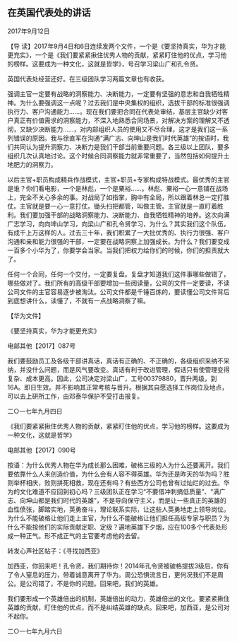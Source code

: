 ## 在英国代表处的讲话

2017年9月12日



【导  读】2017年9月4日和6日连续发两个文件，一个是《要坚持真实，华为才能更充实》，一个是《我们要紧紧揪住优秀人物的贡献，紧紧盯住他的优点，学习他的榜样。这要成为一种文化，这就是哲学》，号召学习梁山广和孔令贤。



英国代表处经营还好。在三级团队学习两篇文章也有收获。

强调主官一定要有战略的洞察能力、决断能力，一定要有坚强的意志和自我牺牲精神。为什么要强调这一点呢？过去我们是中央集权的组织，选拔干部的标准很强调执行力、客户沟通能力……。现在我们要把合同在代表处审结，基层主官缺少对客户真正有价值需求的洞察能力，不深入地熟悉合同场景，对解决方案的理解又不透彻，又缺少决断能力……，对内部组织人员的使用又不尽合理，这才是我们这一系列错误的原因。我与徐直军在沟通“满广志、向坤山是我们时代英雄”的按语时，我们共同认为提升洞察力、决断力是我们干部当前重要问题。各三级以上团队，要多组织几次认真地讨论。这个时候合同洞察能力就非常重要了，当然包括如何提升土地肥力的洞察力。

以后主官+职员构成精兵作战模式，主官+职员+专家构成特战模式。最优秀的主官是谁？你们看电影，一个是林彪，一个是粟裕……。林彪、粟裕一心一意铺在战场上，完全不关心多余的事。对战局了如指掌，胸中有全局，所以跟着林总一定打胜仗。主官就是要一心一意打仗。锄头扫把都管，叫做主管。主官就是一直盯着胜利。我们要加强干部的战略洞察能力、决断能力、自我牺牲精神的培养。这次向满广志学习，向向坤山学习，向梁山广和孔令贤学习，为什么？其实我们这个队伍，有成千上万这样的人。过去三十年，我们积累了一大批优秀的、执行力很强、客户沟通和亲和能力很强的干部，一定要在战略洞察上加强成长。为什么？我们要变成一百多个小华为了，你要学会当家。当我们把权力给你们的时候，你们的担责就大了。

任何一个合同，任何一个交付，一定要复盘。复盘才知道我们这件事哪些做错了，哪些做对了。我们所有的高级干部要增加一些阅读量，公司的文件一定要读，不读公司文件的主官容易逐步被淘汰。公司文件都是千锤百炼的，要读懂公司文件背后到底想讲什么，读懂了，不就有一点战略洞察了嘛。



【华为文件】

《要坚持真实，华为才能更充实》

电邮其他【2017】087号



我们要鼓励员工及各级干部讲真话，真话有正确的、不正确的，各级组织采纳不采纳，并没什么问题，而是风气要改变。真话有利于改进管理，假话只有使管理变得复杂、成本更高。因此，公司决定对梁山广，工号00379880，晋升两级，到16A。即日生效。并不影响其正常考核与晋升。根据其自愿选择工作岗位及地点，可以去上研所工作，由邓泰华保护不受打击报复。


二○一七年九月四日



《我们要紧紧揪住优秀人物的贡献，紧紧盯住他的优点，学习他的榜样。这要成为一种文化，这就是哲学》

电邮其他【2017】090号



  按语：为什么优秀人物在华为成长那么困难，破格三级的人为什么还要离开。我们要依靠什么人来创造价值，为什么会有人容不得英雄。华为还是昨天的华为吗？胜则举杯相庆，败则拼死相救，现在还有吗？有些西方公司也曾有过灿烂的过去。华为的文化难道不应回到初心吗？三级团队正在学习“不要借冲刺搞低质量”、“满广志、向坤山都是我们时代的英雄”，不是导向保守主义，而是让一些真正的英雄的血性偾张，脚踏实地，英勇奋斗，理论联系实际，让这些人英勇地走上领导岗位。为什么不能破格让他们走上主官，为什么不能破格让他们担任高级专家与职员？为什么不能按他们的实际贡献定职、定级？遍地英雄下夕烟，应在100多个代表处形成一种正气。形不成正气的主官要考虑他的去留。

  转发心声社区帖子：《寻找加西亚》

  加西亚，你回来吧！孔令贤，我们期待你！2014年孔令贤被破格提拔3级后，你有了令人窒息的压力，带着诚意离开了华为。周公恐惧流言日，更何况我们不是周公。是公司错了，不是你的问题。回来吧，我们的英雄。

  我们要形成一个英雄倍出的机制，英雄倍出的动力，英雄倍出的文化。要紧紧揪住英雄的贡献，盯住他的优点，而不是纠结英雄的缺点。回来吧，加西亚，是公司对不起你。



二○一七年九月六日
